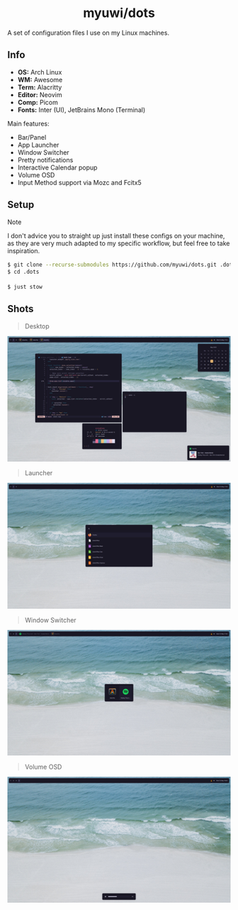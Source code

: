 <h1 align="center">myuwi/dots</h1>

A set of configuration files I use on my Linux machines.

## Info

- **OS:** Arch Linux
- **WM:** Awesome
- **Term:** Alacritty
- **Editor:** Neovim
- **Comp:** Picom
- **Fonts:** Inter (UI), JetBrains Mono (Terminal)

Main features:

- Bar/Panel
- App Launcher
- Window Switcher
- Pretty notifications
- Interactive Calendar popup
- Volume OSD
- Input Method support via Mozc and Fcitx5

## Setup

> [!NOTE]
> I don't advice you to straight up just install these configs on your machine, as they are very much adapted to my specific workflow, but feel free to take inspiration.

```sh
$ git clone --recurse-submodules https://github.com/myuwi/dots.git .dots
$ cd .dots

$ just stow
```

## Shots

> Desktop

![Desktop](./assets/1.png)

> Launcher

![Launcher](./assets/2.png)

> Window Switcher

![Window Switcher](./assets/3.png)

> Volume OSD

![Volume OSD](./assets/4.png)
